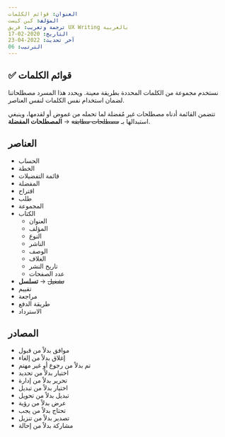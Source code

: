 ```yaml
---
العنوان: قوائم الكلمات
المؤلف: كين كيست
ترجمة وتعريب: فريق UX Writing بالعربية
التاريخ: 2020-02-17
آخر تحديث: 2022-04-23
الترتيب: 06
---
```


## ✅ قوائم الكلمات
نستخدم مجموعة من الكلمات المحددة بطريقة معينة. ويحدد هذا المسرد مصطلحاتنا لضمان استخدام نفس الكلمات لنفس العناصر.

تتضمن القائمة أدناه مصطلحات غير مُفضلة لما تحمله من غموض أو لقدمها، وينبغي استبدالها بـ ~~مصطلحات مطابقة~~ → **المصطلحات المفضلة**.

## العناصر

- الحساب
- الخطة
- قائمة التفضيلات
- المفضلة
- اقتراح
- طلب
- المجموعة
- الكتاب
  - العنوان
  - المؤلف
  - النوع
  - الناشر
  - الوصف
  - الغلاف
  - تاريخ النشر
  - عدد الصفحات
- ~~تشغيل~~ → **تسلسل**
- تقييم
- مراجعة
- طريقة الدفع
- الاسترداد

## المصادر

- موافق بدلاً من قبول
- إغلاق بدلاً من إلغاء
- تم بدلاً من رجوع أو غير مهتم
- اختيار بدلاً من تحديد
- تحرير بدلاً من إدارة
- اختيار بدلاً من تبديل
- تبديل بدلاً من تحويل
- عرض بدلاً من رؤية
- تحتاج بدلاً من يجب
- تصدير بدلاً من تنزيل
- مشاركة بدلاً من إحالة
